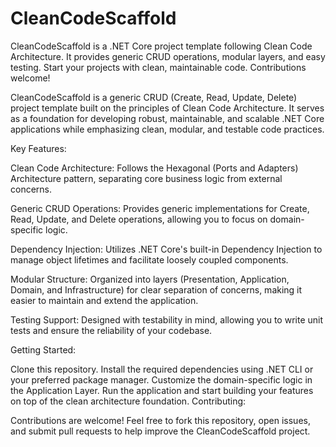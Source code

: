 # CleanCodeScaffold
CleanCodeScaffold is a .NET Core project template following Clean Code Architecture. It provides generic CRUD operations, modular layers, and easy testing. Start your projects with clean, maintainable code. Contributions welcome!

CleanCodeScaffold is a generic CRUD (Create, Read, Update, Delete) project template built on the principles of Clean Code Architecture. It serves as a foundation for developing robust, maintainable, and scalable .NET Core applications while emphasizing clean, modular, and testable code practices.

Key Features:

Clean Code Architecture: Follows the Hexagonal (Ports and Adapters) Architecture pattern, separating core business logic from external concerns.

Generic CRUD Operations: Provides generic implementations for Create, Read, Update, and Delete operations, allowing you to focus on domain-specific logic.

Dependency Injection: Utilizes .NET Core's built-in Dependency Injection to manage object lifetimes and facilitate loosely coupled components.

Modular Structure: Organized into layers (Presentation, Application, Domain, and Infrastructure) for clear separation of concerns, making it easier to maintain and extend the application.

Testing Support: Designed with testability in mind, allowing you to write unit tests and ensure the reliability of your codebase.

Getting Started:

Clone this repository.
Install the required dependencies using .NET CLI or your preferred package manager.
Customize the domain-specific logic in the Application Layer.
Run the application and start building your features on top of the clean architecture foundation.
Contributing:

Contributions are welcome! Feel free to fork this repository, open issues, and submit pull requests to help improve the CleanCodeScaffold project.
